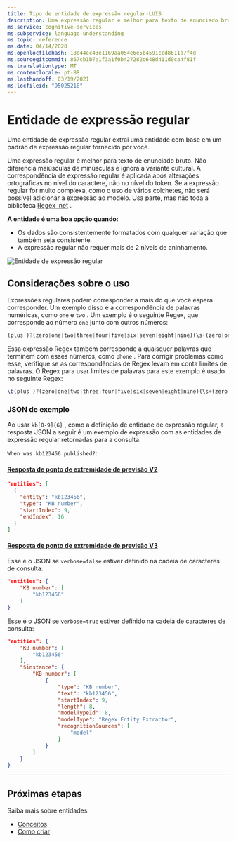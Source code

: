 ```yaml
---
title: Tipo de entidade de expressão regular-LUIS
description: Uma expressão regular é melhor para texto de enunciado bruto. Não diferencia maiúsculas de minúsculas e ignora a variante cultural.  A correspondência de expressão regular é aplicada após alterações ortográficas no nível do caractere, não no nível do token.
ms.service: cognitive-services
ms.subservice: language-understanding
ms.topic: reference
ms.date: 04/14/2020
ms.openlocfilehash: 18e44ec43e1169aa054e6e5b4591ccd8611a7f4d
ms.sourcegitcommit: 867cb1b7a1f3a1f0b427282c648d411d0ca4f81f
ms.translationtype: MT
ms.contentlocale: pt-BR
ms.lasthandoff: 03/19/2021
ms.locfileid: "95025218"
---
```

# <a name="regular-expression-entity"></a>Entidade de expressão regular

Uma entidade de expressão regular extrai uma entidade com base em um padrão de expressão regular fornecido por você.

Uma expressão regular é melhor para texto de enunciado bruto. Não diferencia maiúsculas de minúsculas e ignora a variante cultural.  A correspondência de expressão regular é aplicada após alterações ortográficas no nível do caractere, não no nível do token. Se a expressão regular for muito complexa, como o uso de vários colchetes, não será possível adicionar a expressão ao modelo. Usa parte, mas não toda a biblioteca [Regex .net](/dotnet/standard/base-types/regular-expressions) .

**A entidade é uma boa opção quando:**

* Os dados são consistentemente formatados com qualquer variação que também seja consistente.
* A expressão regular não requer mais de 2 níveis de aninhamento.

![Entidade de expressão regular](./media/luis-concept-entities/regex-entity.png)

## <a name="usage-considerations"></a>Considerações sobre o uso

Expressões regulares podem corresponder a mais do que você espera corresponder. Um exemplo disso é a correspondência de palavras numéricas, como `one` e `two` . Um exemplo é o seguinte Regex, que corresponde ao número `one` junto com outros números:

```javascript
(plus )?(zero|one|two|three|four|five|six|seven|eight|nine)(\s+(zero|one|two|three|four|five|six|seven|eight|nine))*
```

Essa expressão Regex também corresponde a quaisquer palavras que terminem com esses números, como `phone` . Para corrigir problemas como esse, verifique se as correspondências de Regex levam em conta limites de palavras. O Regex para usar limites de palavras para este exemplo é usado no seguinte Regex:

```javascript
\b(plus )?(zero|one|two|three|four|five|six|seven|eight|nine)(\s+(zero|one|two|three|four|five|six|seven|eight|nine))*\b
```

### <a name="example-json"></a>JSON de exemplo

Ao usar `kb[0-9]{6}` , como a definição de entidade de expressão regular, a resposta JSON a seguir é um exemplo de expressão com as entidades de expressão regular retornadas para a consulta:

`When was kb123456 published?`:

#### <a name="v2-prediction-endpoint-response"></a>[Resposta de ponto de extremidade de previsão V2](#tab/V2)

```JSON
"entities": [
  {
    "entity": "kb123456",
    "type": "KB number",
    "startIndex": 9,
    "endIndex": 16
  }
]
```


#### <a name="v3-prediction-endpoint-response"></a>[Resposta de ponto de extremidade de previsão V3](#tab/V3)


Esse é o JSON se `verbose=false` estiver definido na cadeia de caracteres de consulta:

```json
"entities": {
    "KB number": [
        "kb123456"
    ]
}
```

Esse é o JSON se `verbose=true` estiver definido na cadeia de caracteres de consulta:

```json
"entities": {
    "KB number": [
        "kb123456"
    ],
    "$instance": {
        "KB number": [
            {
                "type": "KB number",
                "text": "kb123456",
                "startIndex": 9,
                "length": 8,
                "modelTypeId": 8,
                "modelType": "Regex Entity Extractor",
                "recognitionSources": [
                    "model"
                ]
            }
        ]
    }
}
```

* * *

## <a name="next-steps"></a>Próximas etapas

Saiba mais sobre entidades:

* [Conceitos](luis-concept-entity-types.md)
* [Como criar](luis-how-to-add-entities.md)